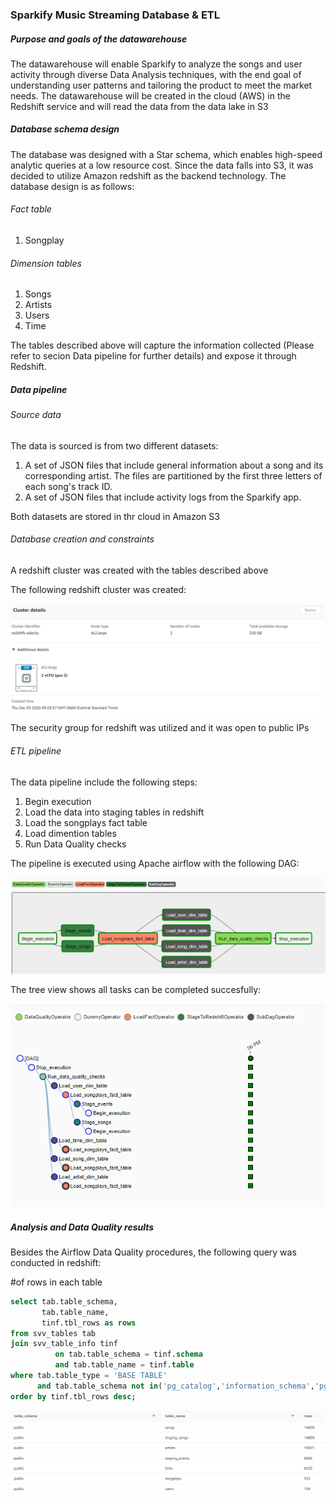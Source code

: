 ### Sparkify Music Streaming Database & ETL

##### Purpose and goals of the datawarehouse
The datawarehouse will enable Sparkify to analyze the songs and user activity through diverse Data Analysis techniques, with the end goal of understanding user patterns and tailoring the product to meet the market needs.
The datawarehouse will be created in the cloud (AWS) in the Redshift service and will read the data from the data lake in S3

##### Database schema design
The database was designed with a Star schema, which enables high-speed analytic queries at a low resource cost. Since the data falls into S3, it was decided to utilize Amazon redshift as the backend technology. The database design is as follows:

###### Fact table
1. Songplay

###### Dimension tables
1. Songs
2. Artists
3. Users
4. Time

The tables described above will capture the information collected (Please refer to secion Data pipeline for further details) and expose it through Redshift.

##### Data pipeline

###### Source data
The data is sourced is from two different datasets:

1. A set of JSON files that include general information about a song and its corresponding artist. The files are partitioned by the first three letters of each song's track ID. 
2. A set of JSON files that include activity logs from the Sparkify app.

Both datasets are stored in thr cloud in Amazon S3

###### Database creation and constraints

A redshift cluster was created with the tables described above

The following redshift cluster was created:

![redshift_cluster](/cluster.png)

The security group for redshift was utilized and it was open to public IPs

###### ETL pipeline

The data pipeline include the following steps:

1. Begin execution
2. Load the data into staging tables in redshift
3. Load the songplays fact table
4. Load dimention tables
5. Run Data Quality checks

The pipeline is executed using Apache airflow with the following DAG:

![airflow_dag](/dag.png)

The tree view shows all tasks can be completed succesfully:

![airflow_dag_tv](/dagtv.png)

##### Analysis and Data Quality results

Besides the Airflow Data Quality procedures, the following query was conducted in redshift:

#of rows in each table

```sql
select tab.table_schema,
       tab.table_name,
       tinf.tbl_rows as rows
from svv_tables tab
join svv_table_info tinf
          on tab.table_schema = tinf.schema
          and tab.table_name = tinf.table
where tab.table_type = 'BASE TABLE'
      and tab.table_schema not in('pg_catalog','information_schema','pg_internal')
order by tinf.tbl_rows desc;
```

![numberrows](/number_rows.png)
